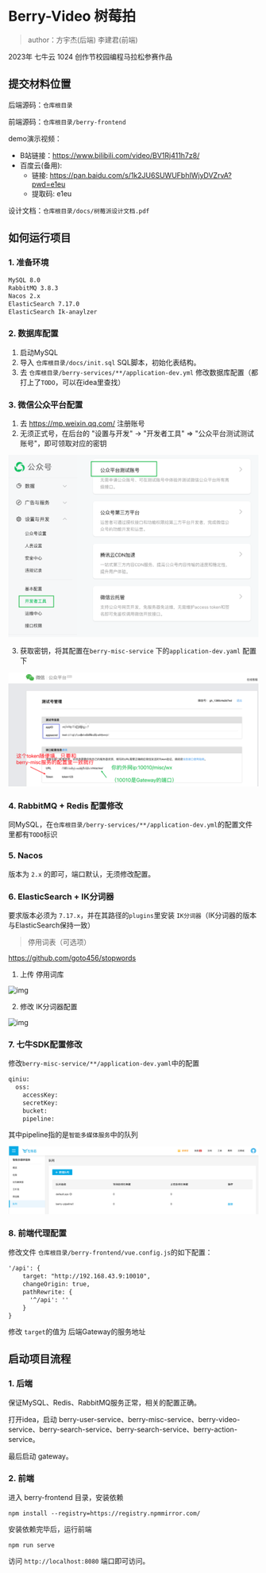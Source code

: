 # Berry-Video 树莓拍

> author：方宇杰(后端)  李建君(前端)

2023年 七牛云 1024 创作节校园编程马拉松参赛作品

## 提交材料位置

后端源码：`仓库根目录`

前端源码：`仓库根目录/berry-frontend`

demo演示视频：

- B站链接：https://www.bilibili.com/video/BV1Rj411h7z8/
- 百度云(备用):
  - 链接: https://pan.baidu.com/s/1k2JU6SUWUFbhIWjyDVZrvA?pwd=e1eu
  - 提取码: e1eu

设计文档：`仓库根目录/docs/树莓派设计文档.pdf`

## 如何运行项目

### 1. 准备环境

```
MySQL 8.0
RabbitMQ 3.8.3
Nacos 2.x
ElasticSearch 7.17.0
ElasticSearch Ik-anaylzer
```

### 2. 数据库配置

1. 启动MySQL
2. 导入 `仓库根目录/docs/init.sql` SQL脚本，初始化表结构。
3. 去 `仓库根目录/berry-services/**/application-dev.yml` 修改数据库配置（都打上了`TODO`，可以在idea里查找）

### 3. 微信公众平台配置

1. 去 https://mp.weixin.qq.com/ 注册账号
1. 无须正式号，在后台的 "设置与开发" -> "开发者工具" => "公众平台测试测试账号"，即可领取对应的密钥

![image-20231107224548478](./README.assets/image-20231107224548478.png)

3. 获取密钥，将其配置在`berry-misc-service` 下的`application-dev.yaml` 配置下

![image-20231107224807031](./README.assets/image-20231107224807031.png)

### 4. RabbitMQ + Redis 配置修改

同MySQL，在`仓库根目录/berry-services/**/application-dev.yml`的配置文件里都有`TODO`标识

### 5. Nacos

版本为 `2.x` 的即可，端口默认，无须修改配置。

### 6. ElasticSearch + IK分词器

要求版本必须为 `7.17.x`，并在其路径的`plugins`里安装 `IK分词器`（IK分词器的版本与ElasticSearch保持一致）

> 停用词表（可选项）

https://github.com/goto456/stopwords

1. 上传 停用词库

![img](https://le8ufq2l8w.feishu.cn/space/api/box/stream/download/asynccode/?code=NWVmMjk1ODRmMzExNWMyYTcyOWMyMTIwZDQ5NDM5NWVfU01MRTdoN0FnajlQMVNSaDZoWHRFNDZNSVg5NWVRUHdfVG9rZW46QlBCMGJ5OEdsb01RUUF4d2d3SWNYU1FsbkJnXzE2OTkzNjk2NzQ6MTY5OTM3MzI3NF9WNA)

2. 修改 IK分词器配置

![img](https://le8ufq2l8w.feishu.cn/space/api/box/stream/download/asynccode/?code=YzRkMjc3NzkwYjA5MzNkY2YyYjM3ZDRkNmFiYWY1ZjhfVThaM1l6TU51bExCQml2TFI5NHVrVDdhTjkweU42WjhfVG9rZW46TVZBNmJUTXJHb1hBdVd4M2NJOGNLaTA1bmpiXzE2OTkzNjk2NzQ6MTY5OTM3MzI3NF9WNA)

### 7. 七牛SDK配置修改

修改`berry-misc-service/**/application-dev.yaml`中的配置

```
qiniu:
  oss:
    accessKey: 
    secretKey: 
    bucket: 
    pipeline: 
```

其中pipeline指的是`智能多媒体服务`中的队列

![image-20231107232714362](./README.assets/image-20231107232714362.png)

### 8. 前端代理配置

修改文件 `仓库根目录/berry-frontend/vue.config.js`的如下配置：

```
'/api': {
    target: "http://192.168.43.9:10010",
    changeOrigin: true,
    pathRewrite: {
      '^/api': ''
    }
}	
```

修改 `target`的值为 后端Gateway的服务地址

## 启动项目流程

### 1. 后端

保证MySQL、Redis、RabbitMQ服务正常，相关的配置正确。

打开idea，启动
berry-user-service、berry-misc-service、berry-video-service、berry-search-service、berry-search-service、berry-action-service。

最后启动 gateway。

### 2. 前端

进入 berry-frontend 目录，安装依赖

```
npm install --registry=https://registry.npmmirror.com/
```

安装依赖完毕后，运行前端

```
npm run serve
```

访问 `http://localhost:8080` 端口即可访问。